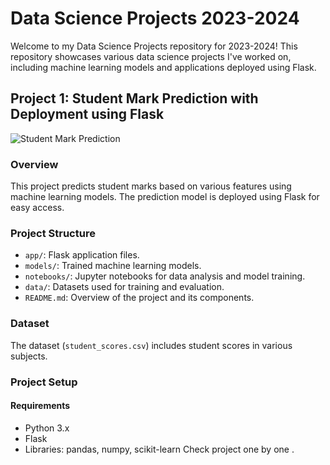 # Data Science Projects 2023-2024

Welcome to my Data Science Projects repository for 2023-2024! This repository showcases various data science projects I've worked on, including machine learning models and applications deployed using Flask.

## Project 1: Student Mark Prediction with Deployment using Flask

![Student Mark Prediction](student-mark-prediction-image-url)

### Overview

This project predicts student marks based on various features using machine learning models. The prediction model is deployed using Flask for easy access.

### Project Structure

- `app/`: Flask application files.
- `models/`: Trained machine learning models.
- `notebooks/`: Jupyter notebooks for data analysis and model training.
- `data/`: Datasets used for training and evaluation.
- `README.md`: Overview of the project and its components.

### Dataset

The dataset (`student_scores.csv`) includes student scores in various subjects.

### Project Setup

#### Requirements

- Python 3.x
- Flask
- Libraries: pandas, numpy, scikit-learn
  Check project one by one .
